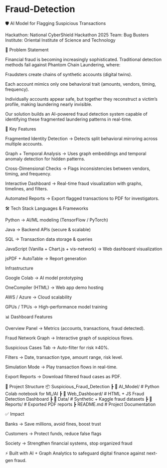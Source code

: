 # Fraud-Detection
🛡 AI Model for Flagging Suspicious Transactions

Hackathon: National CyberShield Hackathon 2025
Team: Bug Busters
Institute: Oriental Institute of Science and Technology

📌 Problem Statement

Financial fraud is becoming increasingly sophisticated. Traditional detection methods fail against Phantom Chain Laundering, where:

Fraudsters create chains of synthetic accounts (digital twins).

Each account mimics only one behavioral trait (amounts, vendors, timing, frequency).

Individually accounts appear safe, but together they reconstruct a victim’s profile, making laundering nearly invisible.

Our solution builds an AI-powered fraud detection system capable of identifying these fragmented laundering patterns in real-time.

🎯 Key Features

Fragmented Identity Detection → Detects split behavioral mirroring across multiple accounts.

Graph + Temporal Analysis → Uses graph embeddings and temporal anomaly detection for hidden patterns.

Cross-Dimensional Checks → Flags inconsistencies between vendors, timing, and frequency.

Interactive Dashboard → Real-time fraud visualization with graphs, timelines, and filters.

Automated Reports → Export flagged transactions to PDF for investigators.

🛠 Tech Stack
Languages & Frameworks

Python → AI/ML modeling (TensorFlow / PyTorch)

Java → Backend APIs (secure & scalable)

SQL → Transaction data storage & queries

JavaScript (Vanilla + Chart.js + vis-network) → Web dashboard visualization

jsPDF + AutoTable → Report generation

Infrastructure

Google Colab → AI model prototyping

OneCompiler (HTML) → Web app demo hosting

AWS / Azure → Cloud scalability

GPUs / TPUs → High-performance model training

📊 Dashboard Features

Overview Panel → Metrics (accounts, transactions, fraud detected).

Fraud Network Graph → Interactive graph of suspicious flows.

Suspicious Cases Tab → Auto-filter for risk ≥40%.

Filters → Date, transaction type, amount range, risk level.

Simulation Mode → Play transaction flows in real-time.

Export Reports → Download filtered fraud cases as PDF.

📂 Project Structure
📦 Suspicious_Fraud_Detection
 ┣ 📁 AI_Model/         # Python Colab notebook for ML/AI
 ┣ 📁 Web_Dashboard/    # HTML + JS Fraud Detection Dashboard
 ┣ 📁 Data/             # Synthetic + Kaggle fraud datasets
 ┣ 📁 Reports/          # Exported PDF reports
 ┣ README.md            # Project Documentation

✅ Impact

Banks → Save millions, avoid fines, boost trust

Customers → Protect funds, reduce false flags

Society → Strengthen financial systems, stop organized fraud

⚡ Built with AI + Graph Analytics to safeguard digital finance against next-gen fraud.
